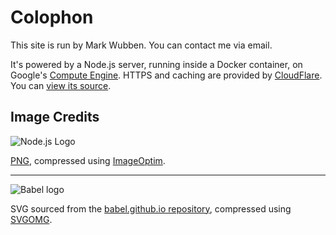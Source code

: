 # Colophon

This site is run by Mark Wubben. You can contact me <a
data-email="bcd1ddced7fcd2d3cad9d1ded9ceded3ced292d2d9c8">via email</a>.

It's powered by a Node.js server, running inside a Docker container, on
Google's [Compute Engine](https://cloud.google.com/compute/). HTTPS and caching
are provided by [CloudFlare](https://www.cloudflare.com/). You can [view its
source](https://github.com/novemberborn/novemberborn.net/).

## Image Credits

![Node.js Logo](nodejs.png)

[PNG](https://drive.google.com/file/d/0B2SAGsHi4DjIaDV5U1g3OXlYY2M/view),
compressed using [ImageOptim](https://imageoptim.com/).

---

![Babel logo](babel.svg)

SVG sourced from the [babel.github.io
repository](https://github.com/babel/babel.github.io/blob/bfcc9a86e0d7bec3369ace79c574dfed07b02135/images/logo.svg),
compressed using [SVGOMG](https://jakearchibald.github.io/svgomg/).

